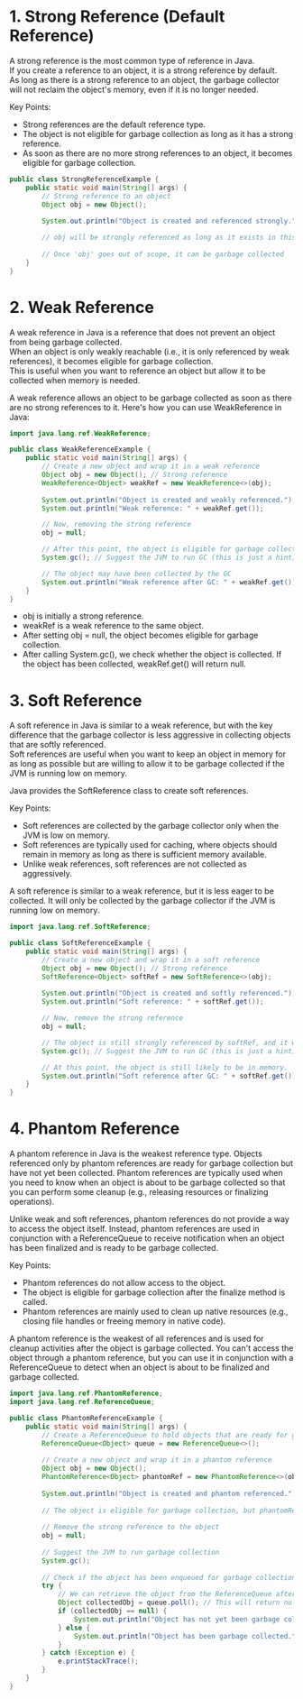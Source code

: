 
# 1. Strong Reference (Default Reference)
A strong reference is the most common type of reference in Java.   
If you create a reference to an object, it is a strong reference by default.  
As long as there is a strong reference to an object, the garbage collector will not reclaim the object's memory, even if it is no longer needed.

Key Points:
- Strong references are the default reference type.
- The object is not eligible for garbage collection as long as it has a strong reference.
- As soon as there are no more strong references to an object, it becomes eligible for garbage collection.

```java
public class StrongReferenceExample {
    public static void main(String[] args) {
        // Strong reference to an object
        Object obj = new Object();
        
        System.out.println("Object is created and referenced strongly.");

        // obj will be strongly referenced as long as it exists in this scope.
        
        // Once 'obj' goes out of scope, it can be garbage collected
    }
}

```

# 2. Weak Reference

A weak reference in Java is a reference that does not prevent an object from being garbage collected.   
When an object is only weakly reachable (i.e., it is only referenced by weak references), it becomes eligible for garbage collection.   
This is useful when you want to reference an object but allow it to be collected when memory is needed.


A weak reference allows an object to be garbage collected as soon as there are no strong references to it. Here's how you can use WeakReference in Java:

```java
import java.lang.ref.WeakReference;

public class WeakReferenceExample {
    public static void main(String[] args) {
        // Create a new object and wrap it in a weak reference
        Object obj = new Object(); // Strong reference
        WeakReference<Object> weakRef = new WeakReference<>(obj);
        
        System.out.println("Object is created and weakly referenced.");
        System.out.println("Weak reference: " + weakRef.get());

        // Now, removing the strong reference
        obj = null;

        // After this point, the object is eligible for garbage collection
        System.gc(); // Suggest the JVM to run GC (this is just a hint)

        // The object may have been collected by the GC
        System.out.println("Weak reference after GC: " + weakRef.get()); // Should be null if GC collected it
    }
}

```

- obj is initially a strong reference.
- weakRef is a weak reference to the same object.
- After setting obj = null, the object becomes eligible for garbage collection.
- After calling System.gc(), we check whether the object is collected. If the object has been collected, weakRef.get() will return null.



# 3. Soft Reference

A soft reference in Java is similar to a weak reference, but with the key difference that the garbage collector is less aggressive in collecting objects that are softly referenced.   
Soft references are useful when you want to keep an object in memory for as long as possible but are willing to allow it to be garbage collected if the JVM is running low on memory.

Java provides the SoftReference class to create soft references.

Key Points:
- Soft references are collected by the garbage collector only when the JVM is low on memory.
- Soft references are typically used for caching, where objects should remain in memory as long as there is sufficient memory available.
- Unlike weak references, soft references are not collected as aggressively.


A soft reference is similar to a weak reference, but it is less eager to be collected. It will only be collected by the garbage collector if the JVM is running low on memory.

```java
import java.lang.ref.SoftReference;

public class SoftReferenceExample {
    public static void main(String[] args) {
        // Create a new object and wrap it in a soft reference
        Object obj = new Object(); // Strong reference
        SoftReference<Object> softRef = new SoftReference<>(obj);
        
        System.out.println("Object is created and softly referenced.");
        System.out.println("Soft reference: " + softRef.get());

        // Now, remove the strong reference
        obj = null;

        // The object is still strongly referenced by softRef, and it won't be collected unless memory is low
        System.gc(); // Suggest the JVM to run GC (this is just a hint)

        // At this point, the object is still likely to be in memory.
        System.out.println("Soft reference after GC: " + softRef.get()); // Should not be null unless memory is low
    }
}

```


# 4. Phantom Reference

A phantom reference in Java is the weakest reference type. Objects referenced only by phantom references are ready for garbage collection but have not yet been collected. Phantom references are typically used when you need to know when an object is about to be garbage collected so that you can perform some cleanup (e.g., releasing resources or finalizing operations).

Unlike weak and soft references, phantom references do not provide a way to access the object itself. Instead, phantom references are used in conjunction with a ReferenceQueue to receive notification when an object has been finalized and is ready to be garbage collected.

Key Points:
- Phantom references do not allow access to the object.
- The object is eligible for garbage collection after the finalize method is called.
- Phantom references are mainly used to clean up native resources (e.g., closing file handles or freeing memory in native code).


A phantom reference is the weakest of all references and is used for cleanup activities after the object is garbage collected. You can't access the object through a phantom reference, but you can use it in conjunction with a ReferenceQueue to detect when an object is about to be finalized and garbage collected.





```java
import java.lang.ref.PhantomReference;
import java.lang.ref.ReferenceQueue;

public class PhantomReferenceExample {
    public static void main(String[] args) {
        // Create a ReferenceQueue to hold objects that are ready for garbage collection
        ReferenceQueue<Object> queue = new ReferenceQueue<>();
        
        // Create a new object and wrap it in a phantom reference
        Object obj = new Object();
        PhantomReference<Object> phantomRef = new PhantomReference<>(obj, queue);
        
        System.out.println("Object is created and phantom referenced.");
        
        // The object is eligible for garbage collection, but phantomRef cannot access the object directly
        
        // Remove the strong reference to the object
        obj = null;
        
        // Suggest the JVM to run garbage collection
        System.gc();
        
        // Check if the object has been enqueued for garbage collection
        try {
            // We can retrieve the object from the ReferenceQueue after it has been finalized
            Object collectedObj = queue.poll(); // This will return null if no object is finalized yet
            if (collectedObj == null) {
                System.out.println("Object has not yet been garbage collected.");
            } else {
                System.out.println("Object has been garbage collected.");
            }
        } catch (Exception e) {
            e.printStackTrace();
        }
    }
}

```












